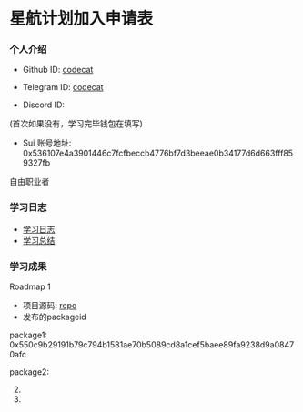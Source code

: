 # 星航计划加入申请表

### 个人介绍

* Github ID: [codecat](https://github.com/Tools-touch/)

* Telegram ID: [codecat](https://t.me/codecat66/)

* Discord ID:

(首次如果没有，学习完毕钱包在填写)
* Sui 账号地址: 0x536107e4a3901446c7fcfbeccb4776bf7d3beeae0b34177d6d663fff859327fb

自由职业者

### 学习日志

- [学习日志](.md)
- [学习总结](.md)

### 学习成果

Roadmap  1  
- 项目源码: [repo](https://github.com/Tools-touch/sui-workshop)
- 发布的packageid

package1: 0x550c9b29191b79c794b1581ae70b5089cd8a1cef5baee89fa9238d9a08470afc

package2: 




2.


3. 

